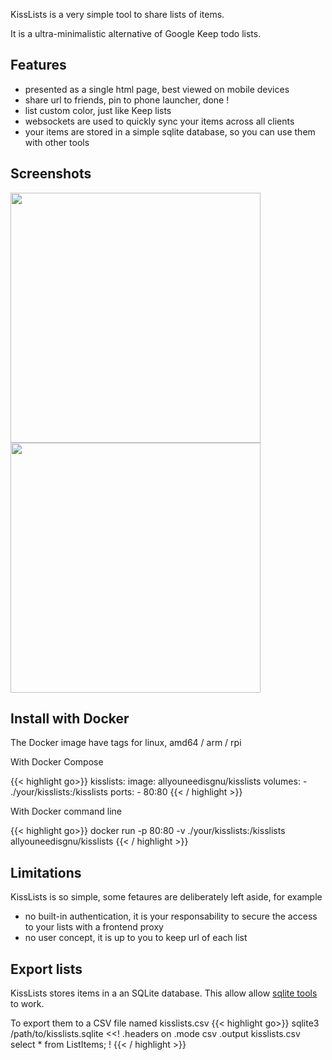 ---
---

KissLists is a very simple tool to share lists of items. 

It is a ultra-minimalistic alternative of Google Keep todo lists.

## Features

- presented as a single html page, best viewed on mobile devices
- share url to friends, pin to phone launcher, done !
- list custom color, just like Keep lists
- websockets are used to quickly sync your items across all clients
- your items are stored in a simple sqlite database, so you can use them with other tools

## Screenshots

<img style="height:400px;display:inline" src="https://i.imgur.com/QfRBCgk.png">
<img style="height:400px;display:inline" src="https://i.imgur.com/6I5qR5J.png">

## Install with Docker

The Docker image have tags for linux, amd64 / arm / rpi

With Docker Compose

{{< highlight go>}}
kisslists:
  image: allyouneedisgnu/kisslists
  volumes:
    - ./your/kisslists:/kisslists
  ports:
    - 80:80
{{< / highlight >}}

With Docker command line

{{< highlight go>}}
docker run -p 80:80 -v ./your/kisslists:/kisslists allyouneedisgnu/kisslists
{{< / highlight >}}

## Limitations

KissLists is so simple, some fetaures are deliberately left aside, for example

- no built-in authentication, it is your responsability to secure the access to your lists with a frontend proxy
- no user concept, it is up to you to keep url of each list

## Export lists

KissLists stores items in a an SQLite database.
This allow allow <a href="https://github.com/planetopendata/awesome-sqlite#sqlite-admin-tools">sqlite tools</a> to work.

To export them to a CSV file named kisslists.csv
{{< highlight go>}}
sqlite3 /path/to/kisslists.sqlite <<!
.headers on
.mode csv
.output kisslists.csv
select * from ListItems;
!
{{< / highlight >}}

